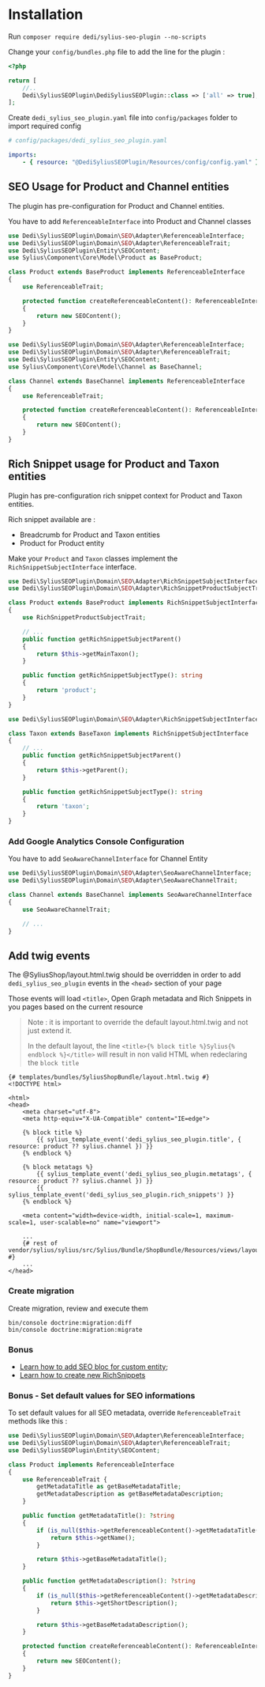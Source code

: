 # Installation

Run `composer require dedi/sylius-seo-plugin --no-scripts`

Change your `config/bundles.php` file to add the line for the plugin :

```php
<?php

return [
    //..
    Dedi\SyliusSEOPlugin\DediSyliusSEOPlugin::class => ['all' => true],
];
```

Create `dedi_sylius_seo_plugin.yaml` file into `config/packages` folder to import required config

```yaml
# config/packages/dedi_sylius_seo_plugin.yaml

imports:
    - { resource: "@DediSyliusSEOPlugin/Resources/config/config.yaml" }
```

## SEO Usage for Product and Channel entities

The plugin has pre-configuration for Product and Channel entities.

You have to add `ReferenceableInterface` into Product and Channel classes

```php
use Dedi\SyliusSEOPlugin\Domain\SEO\Adapter\ReferenceableInterface;
use Dedi\SyliusSEOPlugin\Domain\SEO\Adapter\ReferenceableTrait;
use Dedi\SyliusSEOPlugin\Entity\SEOContent;
use Sylius\Component\Core\Model\Product as BaseProduct;

class Product extends BaseProduct implements ReferenceableInterface
{
    use ReferenceableTrait;

    protected function createReferenceableContent(): ReferenceableInterface
    {
        return new SEOContent();
    }
}
```

```php
use Dedi\SyliusSEOPlugin\Domain\SEO\Adapter\ReferenceableInterface;
use Dedi\SyliusSEOPlugin\Domain\SEO\Adapter\ReferenceableTrait;
use Dedi\SyliusSEOPlugin\Entity\SEOContent;
use Sylius\Component\Core\Model\Channel as BaseChannel;

class Channel extends BaseChannel implements ReferenceableInterface
{
    use ReferenceableTrait;

    protected function createReferenceableContent(): ReferenceableInterface
    {
        return new SEOContent();
    }
}
```

## Rich Snippet usage for Product and Taxon entities

Plugin has pre-configuration rich snippet context for Product and Taxon entities.

Rich snippet available are :
- Breadcrumb for Product and Taxon entities
- Product for Product entity

Make your `Product` and `Taxon` classes implement the `RichSnippetSubjectInterface` interface.

```php
use Dedi\SyliusSEOPlugin\Domain\SEO\Adapter\RichSnippetSubjectInterface;
use Dedi\SyliusSEOPlugin\Domain\SEO\Adapter\RichSnippetProductSubjectTrait;

class Product extends BaseProduct implements RichSnippetSubjectInterface
{
    use RichSnippetProductSubjectTrait;

    // ...
    public function getRichSnippetSubjectParent()
    {
        return $this->getMainTaxon();
    }

    public function getRichSnippetSubjectType(): string
    {
        return 'product';
    }
}
```

```php
use Dedi\SyliusSEOPlugin\Domain\SEO\Adapter\RichSnippetSubjectInterface;

class Taxon extends BaseTaxon implements RichSnippetSubjectInterface
{
    // ...
    public function getRichSnippetSubjectParent()
    {
        return $this->getParent();
    }

    public function getRichSnippetSubjectType(): string
    {
        return 'taxon';
    }
}
```

### Add Google Analytics Console Configuration

You have to add `SeoAwareChannelInterface` for Channel Entity

```php
use Dedi\SyliusSEOPlugin\Domain\SEO\Adapter\SeoAwareChannelInterface;
use Dedi\SyliusSEOPlugin\Domain\SEO\Adapter\SeoAwareChannelTrait;

class Channel extends BaseChannel implements SeoAwareChannelInterface
{
    use SeoAwareChannelTrait;

    // ...
}
```

## Add twig events

The @SyliusShop/layout.html.twig should be overridden in order to add `dedi_sylius_seo_plugin` events in the `<head>` section of your page

Those events will load `<title>`, Open Graph metadata and Rich Snippets in you pages based on the current resource

>Note : it is important to override the default layout.html.twig and not just extend it.
>
> In the default layout, the line `<title>{% block title %}Sylius{% endblock %}</title>` will result in non valid HTML when redeclaring the `block title`

```twig
{# templates/bundles/SyliusShopBundle/layout.html.twig #}
<!DOCTYPE html>

<html>
<head>
    <meta charset="utf-8">
    <meta http-equiv="X-UA-Compatible" content="IE=edge">

    {% block title %}
        {{ sylius_template_event('dedi_sylius_seo_plugin.title', { resource: product ?? sylius.channel }) }}
    {% endblock %}

    {% block metatags %}
        {{ sylius_template_event('dedi_sylius_seo_plugin.metatags', { resource: product ?? sylius.channel }) }}
        {{ sylius_template_event('dedi_sylius_seo_plugin.rich_snippets') }}
    {% endblock %}

    <meta content="width=device-width, initial-scale=1, maximum-scale=1, user-scalable=no" name="viewport">
    
    ...
    {# rest of vendor/sylius/sylius/src/Sylius/Bundle/ShopBundle/Resources/views/layout.html.twig #}
    ... 
</head>
```

### Create migration

Create migration, review and execute them 

```
bin/console doctrine:migration:diff
bin/console doctrine:migration:migrate
```

### Bonus

- [Learn how to add SEO bloc for custom entity](doc/SEO_CUSTOM.md);
- [Learn how to create new RichSnippets](doc/RICH_SNIPPETS.md)

### Bonus - Set default values for SEO informations

To set default values for all SEO metadata, override `ReferenceableTrait` methods like this :

```php
use Dedi\SyliusSEOPlugin\Domain\SEO\Adapter\ReferenceableInterface;
use Dedi\SyliusSEOPlugin\Domain\SEO\Adapter\ReferenceableTrait;
use Dedi\SyliusSEOPlugin\Entity\SEOContent;

class Product implements ReferenceableInterface
{
    use ReferenceableTrait {
        getMetadataTitle as getBaseMetadataTitle;
        getMetadataDescription as getBaseMetadataDescription;
    }

    public function getMetadataTitle(): ?string
    {
        if (is_null($this->getReferenceableContent()->getMetadataTitle())) {
            return $this->getName();
        }

        return $this->getBaseMetadataTitle();
    }

    public function getMetadataDescription(): ?string
    {
        if (is_null($this->getReferenceableContent()->getMetadataDescription())) {
            return $this->getShortDescription();
        }

        return $this->getBaseMetadataDescription();
    }

    protected function createReferenceableContent(): ReferenceableInterface
    {
        return new SEOContent();
    }
}
```
